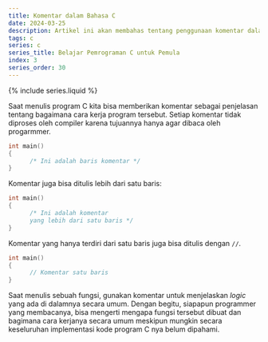 ```yaml
---
title: Komentar dalam Bahasa C
date: 2024-03-25
description: Artikel ini akan membahas tentang penggunaan komentar dalam bahasa pemrograman C.
tags: c
series: c   
series_title: Belajar Pemrograman C untuk Pemula
index: 3
series_order: 30
---
```


{% include series.liquid %}

Saat menulis program C kita bisa memberikan komentar sebagai penjelasan tentang bagaimana cara kerja program tersebut. Setiap komentar tidak diproses oleh compiler karena tujuannya hanya agar dibaca oleh progarmmer.

```c
int main()
{
      /* Ini adalah baris komentar */
}
```

Komentar juga bisa ditulis lebih dari satu baris:

```c
int main()
{
      /* Ini adalah komentar
      yang lebih dari satu baris */
}

```

Komentar yang hanya terdiri dari satu baris juga bisa ditulis dengan  `//`.

```c
int main()
{
      // Komentar satu baris
}

```

Saat menulis sebuah fungsi, gunakan komentar untuk menjelaskan  _logic_  yang ada di dalamnya secara umum. Dengan begitu, siapapun programmer yang membacanya, bisa mengerti mengapa fungsi tersebut dibuat dan bagimana cara kerjanya secara umum meskipun mungkin secara keseluruhan implementasi kode program C nya belum dipahami.